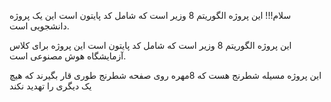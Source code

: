 سلام!!!
این پروژه الگوریتم 8 وزیر است که شامل کد پایتون است 
این یک پروژه دانشجویی است.

این پروژه الگوریتم 8 وزیر است که شامل کد پایتون است 
این پروژه برای کلاس آزمایشگاه هوش مصنوعی است.

این پروژه مسیله شطرنج هست که 8مهره روی صفحه شطرنج طوری قار بگیرند که هیچ یک دیگری را تهدید نکند 
